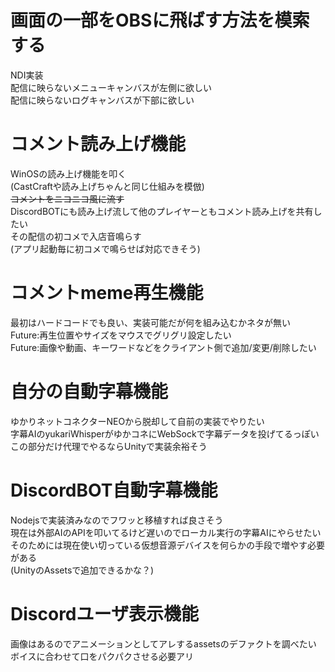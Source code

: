# 画面の一部をOBSに飛ばす方法を模索する  
NDI実装  
配信に映らないメニューキャンバスが左側に欲しい  
配信に映らないログキャンバスが下部に欲しい  
# コメント読み上げ機能  
WinOSの読み上げ機能を叩く  
(CastCraftや読み上げちゃんと同じ仕組みを模倣)  
~~コメントをニコニコ風に流す~~  
DiscordBOTにも読み上げ流して他のプレイヤーともコメント読み上げを共有したい  
その配信の初コメで入店音鳴らす  
(アプリ起動毎に初コメで鳴らせば対応できそう)  
# コメントmeme再生機能  
最初はハードコードでも良い、実装可能だが何を組み込むかネタが無い  
Future:再生位置やサイズをマウスでグリグリ設定したい  
Future:画像や動画、キーワードなどをクライアント側で追加/変更/削除したい  
# 自分の自動字幕機能  
ゆかりネットコネクターNEOから脱却して自前の実装でやりたい  
字幕AIのyukariWhisperがゆかコネにWebSockで字幕データを投げてるっぽい  
この部分だけ代理でやるならUnityで実装余裕そう  
# DiscordBOT自動字幕機能  
Nodejsで実装済みなのでフワッと移植すれば良さそう  
現在は外部AIのAPIを叩いてるけど遅いのでローカル実行の字幕AIにやらせたい  
そのためには現在使い切っている仮想音源デバイスを何らかの手段で増やす必要がある  
(UnityのAssetsで追加できるかな？)  
# Discordユーザ表示機能  
画像はあるのでアニメーションとしてアレするassetsのデファクトを調べたい  
ボイスに合わせて口をパクパクさせる必要アリ   
